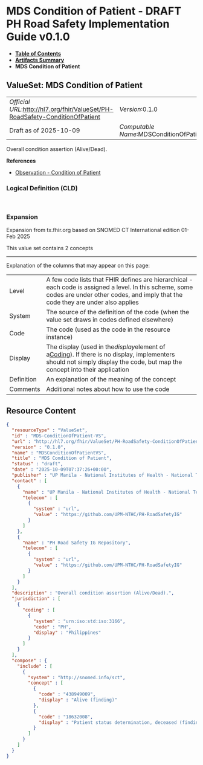 # MDS Condition of Patient - DRAFT PH Road Safety Implementation Guide v0.1.0

* [**Table of Contents**](toc.md)
* [**Artifacts Summary**](artifacts.md)
* **MDS Condition of Patient**

## ValueSet: MDS Condition of Patient 

| | |
| :--- | :--- |
| *Official URL*:http://hl7.org/fhir/ValueSet/PH-RoadSafety-ConditionOfPatient | *Version*:0.1.0 |
| Draft as of 2025-10-09 | *Computable Name*:MDSConditionOfPatientVS |

 
Overall condition assertion (Alive/Dead). 

 **References** 

* [Observation - Condition of Patient](StructureDefinition-ObservationConditionOfPatient.md)

### Logical Definition (CLD)

 

### Expansion

Expansion from tx.fhir.org based on SNOMED CT International edition 01-Feb 2025

This value set contains 2 concepts

-------

 Explanation of the columns that may appear on this page: 

| | |
| :--- | :--- |
| Level | A few code lists that FHIR defines are hierarchical - each code is assigned a level. In this scheme, some codes are under other codes, and imply that the code they are under also applies |
| System | The source of the definition of the code (when the value set draws in codes defined elsewhere) |
| Code | The code (used as the code in the resource instance) |
| Display | The display (used in the*display*element of a[Coding](http://hl7.org/fhir/R4/datatypes.html#Coding)). If there is no display, implementers should not simply display the code, but map the concept into their application |
| Definition | An explanation of the meaning of the concept |
| Comments | Additional notes about how to use the code |



## Resource Content

```json
{
  "resourceType" : "ValueSet",
  "id" : "MDS-ConditionOfPatient-VS",
  "url" : "http://hl7.org/fhir/ValueSet/PH-RoadSafety-ConditionOfPatient",
  "version" : "0.1.0",
  "name" : "MDSConditionOfPatientVS",
  "title" : "MDS Condition of Patient",
  "status" : "draft",
  "date" : "2025-10-09T07:37:26+00:00",
  "publisher" : "UP Manila - National Institutes of Health - National Telehealth Center",
  "contact" : [
    {
      "name" : "UP Manila - National Institutes of Health - National Telehealth Center",
      "telecom" : [
        {
          "system" : "url",
          "value" : "https://github.com/UPM-NTHC/PH-RoadSafetyIG"
        }
      ]
    },
    {
      "name" : "PH Road Safety IG Repository",
      "telecom" : [
        {
          "system" : "url",
          "value" : "https://github.com/UPM-NTHC/PH-RoadSafetyIG"
        }
      ]
    }
  ],
  "description" : "Overall condition assertion (Alive/Dead).",
  "jurisdiction" : [
    {
      "coding" : [
        {
          "system" : "urn:iso:std:iso:3166",
          "code" : "PH",
          "display" : "Philippines"
        }
      ]
    }
  ],
  "compose" : {
    "include" : [
      {
        "system" : "http://snomed.info/sct",
        "concept" : [
          {
            "code" : "438949009",
            "display" : "Alive (finding)"
          },
          {
            "code" : "18632008",
            "display" : "Patient status determination, deceased (finding)"
          }
        ]
      }
    ]
  }
}

```
